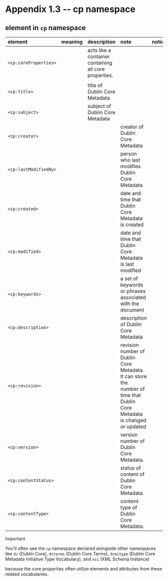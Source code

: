 # Appendix 1.3 -- cp namespace
## element in `cp` namespace
| element | meaning | description | note | notice |
| :-- | :-- | :-- | :-- | :-- |
| `<cp:coreProperties>` | | acts like a container containing all core properties. | | |
| | | | | |
| `<cp:title>` | | title of Dublin Core Metadata | | |
| `<cp:subject>` | | subject of Dublin Core Metadata | | |
| `<cp:creator>` | | | creator of Dublin Core Metadata | | |
| `<cp:lastModifiedBy>` | | | person who last modifies Dublin Core Metadata | | |
| `<cp:created>` | | | date and time that Dublin Core Metadata is created | | |
| `<cp:modified>` | | | date and time that Dublin Core Metadata is last modified | | |
| `<cp:keywords>` | | | a set of keywords or phrases associated with the document | | |
| `<cp:description>` | | | description of Dublin Core Metadata | | |
| `<cp:revision>` | | | revision number of Dublin Core Metadata. It can store the number of time that Dublin Core Metadata is changed or updated | | |
| `<cp:version>` | | | version number of Dublin Core Metadata. | | |
| `<cp:contentStatus>` | | | status of content of Dublin Core Metadata. | | |
| `<cp:contentType>` | | | content type of Dublin Core Metadata. | | |

> [!IMPORTANT]
> You'll often see the `cp` namespace declared alongside other namespaces like `dc` (Dublin Core), `dcterms` (Dublin Core Terms), `dcmitype` (Dublin Core Metadata Initiative Type Vocabulary), and `xsi` (XML Schema Instance)
>
> because the core properties often utilize elements and attributes from these related vocabularies.


